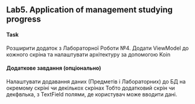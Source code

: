 ## Lab5. Application of management studying progress

#### Task
Розширити додаток з Лабораторної Роботи №4. 
Додати ViewModel до кожного скріна та налаштувати архітектуру за допомогою Koin

#### Додаткове завдання (опціонально)
Налаштувати додавання даних (Предметів і Лабораторних) до БД на окремому скріні чи декількох скрінах
Тобто додатковий скрін чи декфвлька, з TextField полями, де користувач може вводити дані.
